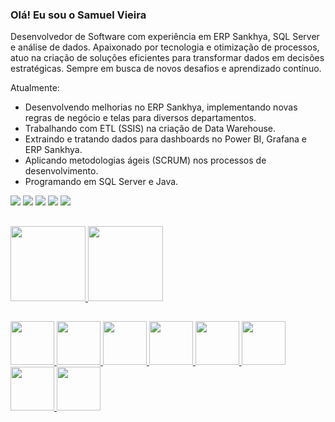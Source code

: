 ### Olá! Eu sou o Samuel Vieira

Desenvolvedor de Software com experiência em ERP Sankhya, SQL Server e análise de dados. Apaixonado por tecnologia e otimização de processos, atuo na criação de soluções eficientes para transformar dados em decisões estratégicas. Sempre em busca de novos desafios e aprendizado contínuo.

Atualmente:
- Desenvolvendo melhorias no ERP Sankhya, implementando novas regras de negócio e telas para diversos departamentos.  
- Trabalhando com ETL (SSIS) na criação de Data Warehouse.  
- Extraindo e tratando dados para dashboards no Power BI, Grafana e ERP Sankhya.  
- Aplicando metodologias ágeis (SCRUM) nos processos de desenvolvimento.  
- Programando em SQL Server e Java.  

<div> 
  <a href="" target="_blank"><img src="https://img.shields.io/badge/YouTube-FF0000?style=for-the-badge&logo=youtube&logoColor=white" target="_blank"></a>
  <a href="https://instagram.com/samuelvbt" target="_blank"><img src="https://img.shields.io/badge/-Instagram-%23E4405F?style=for-the-badge&logo=instagram&logoColor=white" target="_blank"></a>
 <a href="" target="_blank"><img src="https://img.shields.io/badge/Discord-7289DA?style=for-the-badge&logo=discord&logoColor=white" target="_blank"></a> 
  <a href = "mailto:samuelvbt@outlook.com"><img src="https://img.shields.io/badge/Microsoft_Outlook-0078D4?style=for-the-badge&logo=microsoft-outlook&logoColor=white" target="_blank"></a>
  <a href="https://www.linkedin.com/in/samuelvbt/" target="_blank"><img src="https://img.shields.io/badge/-LinkedIn-%230077B5?style=for-the-badge&logo=linkedin&logoColor=white" target="_blank"></a> 
  
</div>

##

<div>
  <a href="https://github.com/samuelvbt"/>
  <img height="120em" src="https://github-readme-stats.vercel.app/api?username=samuelvbt&theme=dark&show_icons=true"/>
  <img height="120em" src="https://github-readme-stats.vercel.app/api/top-langs/?username=samuelvbt&layout=compact&theme=dark"/>
</div>

##

<div>
  <img <img height="70em" src="https://devicon-website.vercel.app/api/azure/original-wordmark.svg"/>
  <img <img height="70em" src="https://devicon-website.vercel.app/api/docker/original-wordmark.svg"/>
  <img <img height="70em" src="https://devicon-website.vercel.app/api/git/original-wordmark.svg"/>
  <img <img height="70em" src="https://devicon-website.vercel.app/api/java/original-wordmark.svg"/>
  <img <img height="70em" src="https://devicon-website.vercel.app/api/mysql/original-wordmark.svg"/>
  <img <img height="70em" src="https://devicon-website.vercel.app/api/microsoftsqlserver/plain-wordmark.svg?color=%23FFFFFF"/>
  <img <img height="70em" src="https://devicon-website.vercel.app/api/visualstudio/plain-wordmark.svg"/>
  <img <img height="70em" src="https://devicon-website.vercel.app/api/grafana/original-wordmark.svg"/>
</div>
